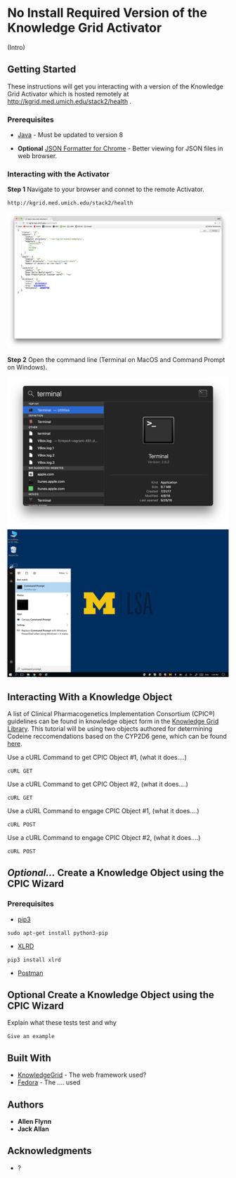 # No Install Required Version of the Knowledge Grid Activator

(Intro)

## Getting Started

These instructions will get you interacting with a version of the Knowledge Grid Activator which is hosted remotely at http://kgrid.med.umich.edu/stack2/health . 

### Prerequisites

* [Java](http://www.oracle.com/technetwork/java/javase/downloads/jre8-downloads-2133155.html) - Must be updated to version 8

* **Optional** [JSON Formatter for Chrome](https://chrome.google.com/webstore/detail/json-formatter/cfaihfocdnniaholfnjcemnfhcjchohb) - Better viewing for JSON files in web browser.



### Interacting with the Activator
**Step 1** Navigate to your browser and connet to the remote Activator.

```
http://kgrid.med.umich.edu/stack2/health
```

![Remote Activator](/activator-workshop/screenshots/remote_activator.png?raw=true)

**Step 2** Open the command line (Terminal on MacOS and Command Prompt on Windows).

![Search Terminal](/activator-workshop/screenshots/search_terminal.png?raw=true)
![Search Command Prompt](/activator-workshop/screenshots/search_command_prompt.png?raw=true)



## Interacting With a Knowledge Object

A list of Clinical Pharmacogenetics Implementation Consortium (CPIC®) guidelines can be found in knowledge object form in the [Knowledge Grid Library](http://kgrid.med.umich.edu/library2/#/). This tutorial will be using two objects authored for determining Codeine reccomendations based on the CYP2D6 gene, which can be found [here](https://umich.box.com/v/CPICKnowledgeObjects).


Use a cURL Command to get CPIC Object #1, (what it does....)
```
cURL GET
```

Use a cURL Command to get CPIC Object #2, (what it does....)
```
cURL GET
```

Use a cURL Command to engage CPIC Object #1, (what it does....)
```
cURL POST
```

Use a cURL Command to engage CPIC Object #2, (what it does....)
```
cURL POST
```




## **_Optional..._** Create a Knowledge Object using the CPIC Wizard

### Prerequisites
* [pip3](https://stackoverflow.com/questions/6587507/how-to-install-pip-with-python-3)
```
sudo apt-get install python3-pip
```
* [XLRD](https://pypi.python.org/pypi/xlrd)
```
pip3 install xlrd
```
* [Postman](https://www.getpostman.com/)


## **Optional** Create a Knowledge Object using the CPIC Wizard

Explain what these tests test and why

```
Give an example
```



## Built With

* [KnowledgeGrid](http://kgrid.org/index.html) - The web framework used?
* [Fedora](https://duraspace.org/fedora/) - The .... used

## Authors

* **Allen Flynn**
* **Jack Allan**


## Acknowledgments

* ?

